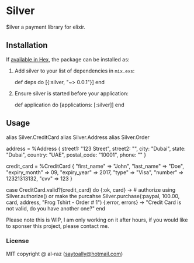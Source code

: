 # Silver

$ilver a payment library for elixir.

## Installation

If [available in Hex](https://hex.pm/package/silver), the package can be installed as:

  1. Add silver to your list of dependencies in `mix.exs`:

        def deps do
          [{:silver, "~> 0.0.1"}]
        end

  2. Ensure silver is started before your application:

        def application do
          [applications: [:silver]]
        end

## Usage

  alias Silver.CreditCard
  alias Silver.Address
  alias Silver.Order

  address = %Address {
    street1: "123 Street",
    street2: "",
    city: "Dubai",
    state: "Dubai",
    country: "UAE",
    postal_code: "10001",
    phone: ""
  }

  credit_card = %CreditCard {
    "first_name" => "John",
    "last_name" => "Doe",
    "expiry_month" => 09,
    "expiry_year" => 2017,
    "type" => "Visa",
    "number" => 12321313132,
    "cvv" => 123
  }

  case CreditCard.valid?(credit_card) do
    {:ok, card} -> 
      # authorize using Silver.authorize() or make the purcahse
      Silver.purchase(:paypal, 100.00, card, address, "Frog Tshirt - Order # 1")
    {:error, errors} ->
      "Credit Card is not valid, do you have another one?"
  end


Please note this is WIP, I am only working on it after hours, if you would like
to sponser this project, please contact me.

### License
MIT copyright @ al-raz (saytoally@hotmail.com)
